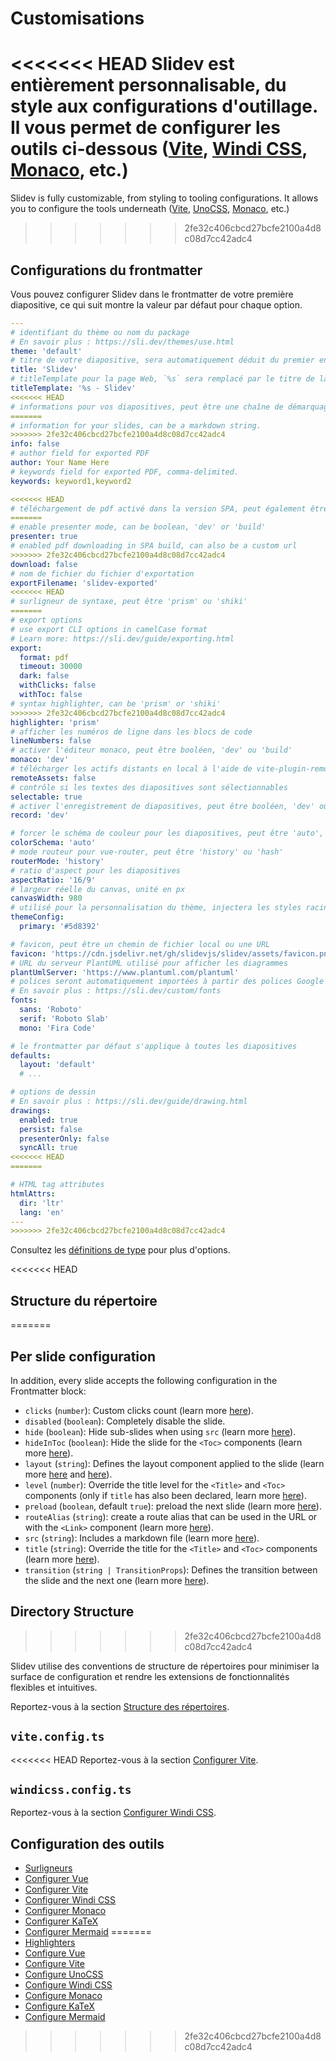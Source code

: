# Customisations

<<<<<<< HEAD
Slidev est entièrement personnalisable, du style aux configurations d'outillage. Il vous permet de configurer les outils ci-dessous ([Vite](/custom/config-vite), [Windi CSS](/custom/config-windicss), [Monaco](/custom/config-monaco), etc.)
=======
Slidev is fully customizable, from styling to tooling configurations. It allows you to configure the tools underneath ([Vite](/custom/config-vite), [UnoCSS](/custom/config-unocss), [Monaco](/custom/config-monaco), etc.)
>>>>>>> 2fe32c406cbcd27bcfe2100a4d8c08d7cc42adc4

## Configurations du frontmatter

Vous pouvez configurer Slidev dans le frontmatter de votre première diapositive, ce qui suit montre la valeur par défaut pour chaque option.

```yaml
---
# identifiant du thème ou nom du package
# En savoir plus : https://sli.dev/themes/use.html
theme: 'default'
# titre de votre diapositive, sera automatiquement déduit du premier en-tête s'il n'est pas spécifié
title: 'Slidev'
# titleTemplate pour la page Web, `%s` sera remplacé par le titre de la page
titleTemplate: '%s - Slidev'
<<<<<<< HEAD
# informations pour vos diapositives, peut être une chaîne de démarquage
=======
# information for your slides, can be a markdown string.
>>>>>>> 2fe32c406cbcd27bcfe2100a4d8c08d7cc42adc4
info: false
# author field for exported PDF
author: Your Name Here
# keywords field for exported PDF, comma-delimited.
keywords: keyword1,keyword2

<<<<<<< HEAD
# téléchargement de pdf activé dans la version SPA, peut également être une URL personnalisée
=======
# enable presenter mode, can be boolean, 'dev' or 'build'
presenter: true
# enabled pdf downloading in SPA build, can also be a custom url
>>>>>>> 2fe32c406cbcd27bcfe2100a4d8c08d7cc42adc4
download: false
# nom de fichier du fichier d'exportation
exportFilename: 'slidev-exported'
<<<<<<< HEAD
# surligneur de syntaxe, peut être 'prism' ou 'shiki'
=======
# export options
# use export CLI options in camelCase format
# Learn more: https://sli.dev/guide/exporting.html
export:
  format: pdf
  timeout: 30000
  dark: false
  withClicks: false
  withToc: false
# syntax highlighter, can be 'prism' or 'shiki'
>>>>>>> 2fe32c406cbcd27bcfe2100a4d8c08d7cc42adc4
highlighter: 'prism'
# afficher les numéros de ligne dans les blocs de code
lineNumbers: false
# activer l'éditeur monaco, peut être booléen, 'dev' ou 'build'
monaco: 'dev'
# télécharger les actifs distants en local à l'aide de vite-plugin-remote-assets, peut être booléen, 'dev' ou 'build'
remoteAssets: false
# contrôle si les textes des diapositives sont sélectionnables
selectable: true
# activer l'enregistrement de diapositives, peut être booléen, 'dev' ou 'build'
record: 'dev'

# forcer le schéma de couleur pour les diapositives, peut être 'auto', 'light' ou 'dark'
colorSchema: 'auto'
# mode routeur pour vue-router, peut être 'history' ou 'hash'
routerMode: 'history'
# ratio d'aspect pour les diapositives
aspectRatio: '16/9'
# largeur réelle du canvas, unité en px
canvasWidth: 980
# utilisé pour la personnalisation du thème, injectera les styles racine comme `--slidev-theme-x` pour l'attribut `x`
themeConfig:
  primary: '#5d8392'

# favicon, peut être un chemin de fichier local ou une URL
favicon: 'https://cdn.jsdelivr.net/gh/slidevjs/slidev/assets/favicon.png'
# URL du serveur PlantUML utilisé pour afficher les diagrammes
plantUmlServer: 'https://www.plantuml.com/plantuml'
# polices seront automatiquement importées à partir des polices Google
# En savoir plus : https://sli.dev/custom/fonts
fonts:
  sans: 'Roboto'
  serif: 'Roboto Slab'
  mono: 'Fira Code'

# le frontmatter par défaut s'applique à toutes les diapositives
defaults:
  layout: 'default'
  # ...

# options de dessin
# En savoir plus : https://sli.dev/guide/drawing.html
drawings:
  enabled: true
  persist: false
  presenterOnly: false
  syncAll: true
<<<<<<< HEAD
=======

# HTML tag attributes
htmlAttrs:
  dir: 'ltr'
  lang: 'en'
---
>>>>>>> 2fe32c406cbcd27bcfe2100a4d8c08d7cc42adc4
```

Consultez les [définitions de type](https://github.com/slidevjs/slidev/blob/main/packages/types/src/types.ts#L29) pour plus d'options.

<<<<<<< HEAD
## Structure du répertoire
=======
## Per slide configuration

In addition, every slide accepts the following configuration in the Frontmatter block:

* `clicks` (`number`): Custom clicks count (learn more [here](/guide/animations.html#custom-clicks-count)).
* `disabled` (`boolean`): Completely disable the slide.
* `hide` (`boolean`): Hide sub-slides when using `src` (learn more [here](/guide/syntax.html#multiple-entries)).
* `hideInToc` (`boolean`): Hide the slide for the `<Toc>` components (learn more [here](/builtin/components.html#toc)).
* `layout` (`string`): Defines the layout component applied to the slide (learn more [here](/guide/syntax.html#front-matter-layouts) and [here](/builtin/layouts.html)).
* `level` (`number`): Override the title level for the `<Title>` and `<Toc>` components (only if `title` has also been declared, learn more [here](/builtin/components.html#titles)).
* `preload` (`boolean`, default `true`): preload the next slide (learn more [here](/guide/animations.html#motion)).
* `routeAlias` (`string`): create a route alias that can be used in the URL or with the `<Link>` component (learn more [here](/builtin/components.html#link)).
* `src` (`string`): Includes a markdown file (learn more [here](/guide/syntax.html#multiple-entries)).
* `title` (`string`): Override the title for the `<Title>` and `<Toc>` components (learn more [here](/builtin/components.html#titles)).
* `transition` (`string | TransitionProps`): Defines the transition between the slide and the next one (learn more [here](/guide/animations.html#slide-transitions)).

## Directory Structure
>>>>>>> 2fe32c406cbcd27bcfe2100a4d8c08d7cc42adc4

Slidev utilise des conventions de structure de répertoires pour minimiser la surface de configuration et rendre les extensions de fonctionnalités flexibles et intuitives.

Reportez-vous à la section [Structure des répertoires](/custom/directory-structure).

## `vite.config.ts`

<<<<<<< HEAD
Reportez-vous à la section [Configurer Vite](/custom/config-vite).

## `windicss.config.ts`

Reportez-vous à la section [Configurer Windi CSS](/custom/config-windicss).

## Configuration des outils

- [Surligneurs](/custom/highlighters)
- [Configurer Vue](/custom/config-vue)
- [Configurer Vite](/custom/config-vite)
- [Configurer Windi CSS](/custom/config-windicss)
- [Configurer Monaco](/custom/config-monaco)
- [Configurer KaTeX](/custom/config-katex)
- [Configurer Mermaid](/custom/config-mermaid)
=======
- [Highlighters](/custom/highlighters)
- [Configure Vue](/custom/config-vue)
- [Configure Vite](/custom/config-vite)
- [Configure UnoCSS](/custom/config-unocss)
- [Configure Windi CSS](/custom/config-windicss)
- [Configure Monaco](/custom/config-monaco)
- [Configure KaTeX](/custom/config-katex)
- [Configure Mermaid](/custom/config-mermaid)
>>>>>>> 2fe32c406cbcd27bcfe2100a4d8c08d7cc42adc4
